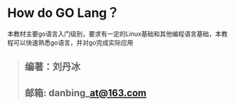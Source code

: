 # How do GO Lang？

本教材主要go语言入门级别，要求有一定的Linux基础和其他编程语言基础，本教程可以快速熟悉go语言，并对go完成实际应用



> ## 编著：刘丹冰
>
> ## 邮箱: danbing\_at@163.com



